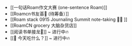 - [[一句话Roam作文大赛 (one-sentence Roam)]]
- [[Roamcn书友荟🥝 (待筹备）]]
- [[Roam stack 0915 Journaling Summit note-taking 🏄‍♀️ ]]
- [[RoamCN grocery 大脑杂货店]]
- [[阅读书单接龙🐲]] ~ 进行中🔥
- [[🍚 今天吃什么？]] ~ 进行中🔥
